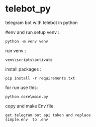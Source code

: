# telebot_py
telegram bot with telebot in python


#env and run
setup venv :
````
python -m venv venv
````

run venv :
````
venv\scripts\activate
````

install packages :
````
pip install -r requirements.txt
````

for run use this:
````
python core\main.py
````

copy and make Env file:
````
get telegram bot api token and replace
simple.env  to .env
````


